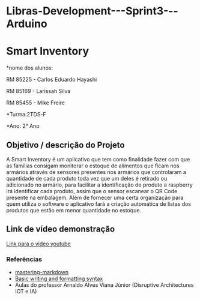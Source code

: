 # Libras-Development---Sprint3---Arduino

# Smart Inventory

*nome dos alunos: 

RM 85225 - Carlos Eduardo Hayashi

RM 85169 - Larissah Silva

RM 85455 - Mike Freire

*Turma:2TDS-F

*Ano: 2° Ano

## Objetivo / descrição do Projeto

A Smart Inventory é um aplicativo que tem como finalidade fazer com que as famílias consigam monitorar 
o estoque de alimentos que ficam nos armários através de sensores presentes nos armários que controlaram 
a quantidade de cada produto toda vez que um deles é retirado ou adicionado no armário, para facilitar a 
identificação do produto a raspberry irá identificar cada produto, assim que o sensor escanear o QR Code 
presente na embalagem. Além de fornecer uma certa organização para quem utiliza o software o aplicativo 
fará a criação automática de listas dos produtos que estão em menor quantidade no estoque.

## Link de vídeo demonstração

[Link para o video youtube](https://youtu.be/NRmO51k0vuQ)


### Referências 

* [mastering-markdown](https://guides.github.com/features/mastering-markdown/)
* [Basic writing and formatting syntax](https://docs.github.com/en/github/writing-on-github/getting-started-with-writing-and-formatting-on-github/basic-writing-and-formatting-syntax)
* Aulas do professor Arnaldo Alves Viana Júnior (Disruptive Architectures IOT e IA)
